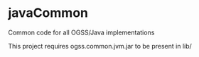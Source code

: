 # javaCommon
Common code for all OGSS/Java implementations

This project requires ogss.common.jvm.jar to be present in lib/

